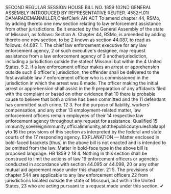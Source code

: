 SECOND REGULAR SESSION
HOUSE BILL NO. 1859
102ND GENERAL ASSEMBLY
INTRODUCED BY REPRESENTATIVE REUTER.
4582H.01I DANARADEMANMILLER,ChiefClerk
AN ACT
To amend chapter 44, RSMo, by adding thereto one new section relating to law enforcement
assistance from other jurisdictions.
Be it enacted by the General Assembly of the state of Missouri, as follows:
Section A. Chapter 44, RSMo, is amended by adding thereto one new section, to be
2 known as section 44.087, to read as follows:
44.087. 1. The chief law enforcement executive for any law enforcement agency,
2 or such executive's designee, may request assistance from a law enforcement agency of
3 anotherjurisdiction, including a jurisdiction outside the stateof Missouri but within the
4 United States.
5 2. If a law enforcement officer makes an arrest or apprehension outside such
6 officer's jurisdiction, the offender shall be delivered to the first available law
7 enforcement officer who is commissioned in the jurisdiction in which the arrest was
8 made. The officer making the initial arrest or apprehension shall assist in the
9 preparation of any affidavits filed with the complaint or based on other evidence that
10 there is probable cause to believe that both a crime has been committed and the
11 defendant has committed such crime.
12 3. For the purpose of liability, workers' compensation, and any other
13 employment-related matter, law enforcement officers remain employees of their
14 respective law enforcement agency throughout any request for assistance. Qualified
15 immunity,sovereignimmunity,officialimmunity,andthepublicdutyruleshallapplyto
16 the provisions of this section as interpreted by the federal and state courts of the
17 responding agency.
EXPLANATION — Matter enclosed in bold-faced brackets [thus] in the above bill is not enacted and is
intended to be omitted from the law. Matter in bold-face type in the above bill is proposed language.
HB 1859 2
18 4. Nothing in this section shall be construed to limit the actions of law
19 enforcement officers or agencies conducted in accordance with section 44.095 or 44.098,
20 or any other mutual aid agreement made under this chapter.
21 5. The provisions of chapter 544 are applicable to any law enforcement officers
22 from jurisdictions located outside the state of Missouri, but within the United States,
23 who are acting pursuant to a request made under this section.
✔